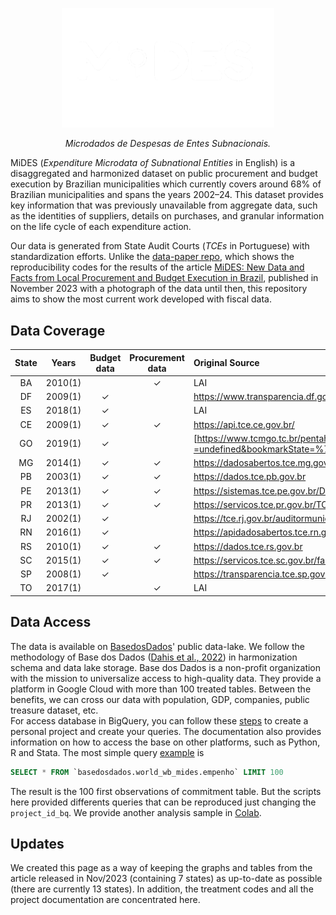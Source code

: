 <!-- Header -->
<p align="center">
  <a href="https://basedosdados.org">
    <img src="docs/images/logo1_mides_white.png" width="340" alt="MiDES">
  </a>
</p>


<p align="center">
    <em>Microdados de Despesas de Entes Subnacionais.</em>
</p>

MiDES (_Expenditure Microdata of Subnational Entities_ in English) is a disaggregated and harmonized dataset on public procurement and budget execution by Brazilian municipalities which currently covers around 68% of Brazilian municipalities and spans the years 2002–24. This dataset provides key information that was previously unavailable from aggregate data, such as the identities of suppliers, details on purchases, and granular information on the life cycle of each expenditure action.

Our data is generated from State Audit Courts (_TCEs_ in Portuguese) with standardization efforts. Unlike the [data-paper repo](https://github.com/municipal-budget-execution/data-paper), which shows the reproducibility codes for the results of the article [MiDES: New Data and Facts from Local Procurement and Budget Execution in Brazil](https://elibrary.worldbank.org/doi/abs/10.1596/1813-9450-10598), published in November 2023 with a photograph of the data until then, this repository aims to show the most current work developed with fiscal data.

## Data Coverage
State|Years|Budget data|Procurement data|Original Source
|:-:|:-:|:-:|:-:|:-|
BA   |2010(1)||✓|LAI|
DF   |2009(1)|✓||https://www.transparencia.df.gov.br/#/downloads#des|
ES   |2018(1)|✓||LAI|
CE   |2009(1)|✓|✓|https://api.tce.ce.gov.br/|
GO   |2019(1)|✓||[https://www.tcmgo.tc.br/pentaho/api/repos/cidadao/app/index.html](https://www.tcmgo.tc.br/pentaho/api/repos/cidadao/app/index.html?=undefined&bookmarkState=%7B%22impl%22%3A%22client%22%2C%22params%22%3A%7B%22paramMunicipio%22%3A%22Abadia+de+Goi%C3%A1s%22%7D%7D#)|
MG   |2014(1)|✓|✓|https://dadosabertos.tce.mg.gov.br/|
PB   |2003(1)|✓|✓|https://dados.tce.pb.gov.br|
PE   |2013(1)|✓|✓|https://sistemas.tce.pe.gov.br/DadosAbertos/Exemplo!listar|
PR   |2013(1)|✓|✓|https://servicos.tce.pr.gov.br/TCEPR/Tribunal/Relacon/Dados/DadosConsulta/Consolidado|
RJ   |2002(1)|✓||https://tce.rj.gov.br/auditormunicipio/Default.aspx|
RN   |2016(1)|✓||https://apidadosabertos.tce.rn.gov.br/swagger/ui/index#/|
RS   |2010(1)|✓|✓|https://dados.tce.rs.gov.br|
SC   |2015(1)|✓|✓|https://servicos.tce.sc.gov.br/farol_externo/index.html|
SP   |2008(1)|✓||https://transparencia.tce.sp.gov.br/conjunto-de-dados|
TO   |2017(1)||✓|LAI|

## Data Access
The data is available on [BasedosDados](https://basedosdados.org/dataset/d3874769-bcbd-4ece-a38a-157ba1021514?table=14c5d05b-9830-4710-b7ac-7e0ca1bf9d8b)' public data-lake. We follow the methodology of Base dos Dados ([Dahis et al., 2022](https://osf.io/preprints/socarxiv/r76yg)) in harmonization schema and data lake storage. Base dos Dados is a non-profit organization with the mission to universalize access to high-quality data. They provide a platform in Google Cloud with more than 100 treated tables. Between the benefits, we can cross our data with population, GDP, companies, public treasure dataset, etc.  
For access database in BigQuery, you can follow these [steps](https://basedosdados.github.io/mais/access_data_bq/) to create a personal project and create your queries. The documentation also provides information on how to access the base on other platforms, such as Python, R and Stata. The most simple query [example](https://basedosdados.org/dataset/d3874769-bcbd-4ece-a38a-157ba1021514?table=14c5d05b-9830-4710-b7ac-7e0ca1bf9d8b#:~:text=o%20c%C3%B3digo%20abaixo%2C-,clique%20aqui,-para%20ir%20ao) is

```sql
SELECT * FROM `basedosdados.world_wb_mides.empenho` LIMIT 100
```

The result is the 100 first observations of commitment table. But the scripts here provided differents queries that can be reproduced just changing the `project_id_bq`. We provide another analysis sample in [Colab](https://colab.research.google.com/drive/1DrYpLhaR4zueA6nxQyxqxQGZhMKQYIrp#scrollTo=lOpvFr42BvN7). 

## Updates
We created this page as a way of keeping the graphs and tables from the article released in Nov/2023 (containing 7 states) as up-to-date as possible (there are currently 13 states). In addition, the treatment codes and all the project documentation are concentrated here.
